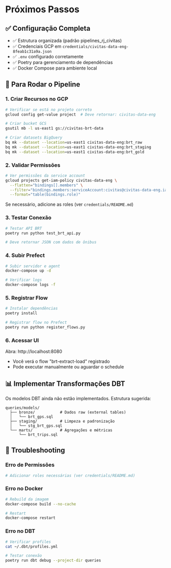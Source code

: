 # Próximos Passos

## ✅ Configuração Completa

- ✅ Estrutura organizada (padrão pipelines_rj_civitas)
- ✅ Credenciais GCP em `credentials/civitas-data-eng-8feab1c31a9a.json`
- ✅ `.env` configurado corretamente
- ✅ Poetry para gerenciamento de dependências
- ✅ Docker Compose para ambiente local

## 🚀 Para Rodar o Pipeline

### 1. Criar Recursos no GCP

```bash
# Verificar se está no projeto correto
gcloud config get-value project  # Deve retornar: civitas-data-eng

# Criar bucket GCS
gsutil mb -l us-east1 gs://civitas-brt-data

# Criar datasets BigQuery
bq mk --dataset --location=us-east1 civitas-data-eng:brt_raw
bq mk --dataset --location=us-east1 civitas-data-eng:brt_staging
bq mk --dataset --location=us-east1 civitas-data-eng:brt_gold
```

### 2. Validar Permissões

```bash
# Ver permissões da service account
gcloud projects get-iam-policy civitas-data-eng \
  --flatten="bindings[].members" \
  --filter="bindings.members:serviceAccount:civitas@civitas-data-eng.iam.gserviceaccount.com" \
  --format="table(bindings.role)"
```

Se necessário, adicione as roles (ver `credentials/README.md`)

### 3. Testar Conexão

```bash
# Testar API BRT
poetry run python test_brt_api.py

# Deve retornar JSON com dados de ônibus
```

### 4. Subir Prefect

```bash
# Subir servidor e agent
docker-compose up -d

# Verificar logs
docker-compose logs -f
```

### 5. Registrar Flow

```bash
# Instalar dependências
poetry install

# Registrar flow no Prefect
poetry run python register_flows.py
```

### 6. Acessar UI

Abra: http://localhost:8080

- Você verá o flow "brt-extract-load" registrado
- Pode executar manualmente ou aguardar o schedule

## 📊 Implementar Transformações DBT

Os modelos DBT ainda não estão implementados. Estrutura sugerida:

```
queries/models/
  ├── bronze/           # Dados raw (external tables)
  │   └── brt_gps.sql
  ├── staging/          # Limpeza e padronização
  │   └── stg_brt_gps.sql
  └── marts/            # Agregações e métricas
      └── brt_trips.sql
```

## 🐛 Troubleshooting

### Erro de Permissões

```bash
# Adicionar roles necessárias (ver credentials/README.md)
```

### Erro no Docker

```bash
# Rebuild da imagem
docker-compose build --no-cache

# Restart
docker-compose restart
```

### Erro no DBT

```bash
# Verificar profiles
cat ~/.dbt/profiles.yml

# Testar conexão
poetry run dbt debug --project-dir queries
```
